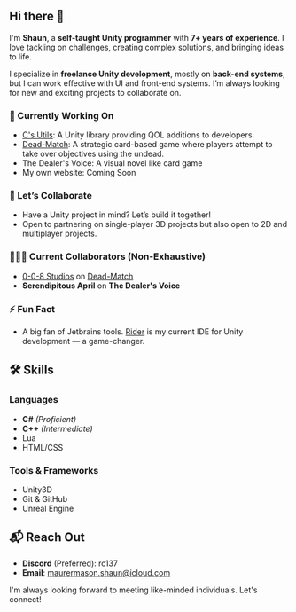 ## Hi there 👋

I'm **Shaun**, a **self-taught Unity programmer** with **7+ years of experience**. I love tackling on challenges, creating complex solutions, and bringing ideas to life.

I specialize in **freelance Unity development**, mostly on **back-end systems**, but I can work effective with UI and front-end systems. I’m always looking for new and exciting projects to collaborate on.

### 🔭 Currently Working On
- [C's Utils](https://github.com/R-C137/CsUtils): A Unity library providing QOL additions to developers.
- [Dead-Match](https://www.instagram.com/deeadmatch/): A strategic card-based game where players attempt to take over objectives using the undead.
- The Dealer's Voice: A visual novel like card game
- My own website: Coming Soon

### 🤝 Let’s Collaborate
- Have a Unity project in mind? Let’s build it together!
- Open to partnering on single-player 3D projects but also open to 2D and multiplayer projects.


### 🧑‍🤝‍🧑 Current Collaborators (Non-Exhaustive)
- [0-0-8 Studios](https://0-0-8studios.com/) on [Dead-Match](https://www.instagram.com/deeadmatch/)
- **Serendipitous April** on **The Dealer's Voice**

### ⚡ Fun Fact
- A big fan of Jetbrains tools. [Rider](https://www.jetbrains.com/rider/) is my current IDE for Unity development — a game-changer.


## 🛠️ Skills

### Languages
- **C#** *(Proficient)*
- **C++** *(Intermediate)*
- Lua
- HTML/CSS

### Tools & Frameworks
- Unity3D
- Git & GitHub
- Unreal Engine


## 📬 Reach Out

- **Discord** (Preferred): rc137
- **Email**: maurermason.shaun@icloud.com

I'm always looking forward to meeting like-minded individuals. Let's connect!
